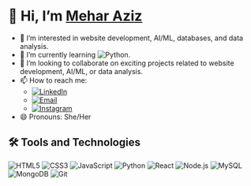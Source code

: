 # 👋 Hi, I’m [Mehar Aziz](https://github.com/Mehar-Aziz)

- 👀 I’m interested in website development, AI/ML, databases, and data analysis.
- 🌱 I’m currently learning ![Python](https://img.icons8.com/color/48/000000/python.png).
- 💞️ I’m looking to collaborate on exciting projects related to website development, AI/ML, or data analysis.
- 📫 How to reach me: 
  - [![LinkedIn](https://img.icons8.com/color/48/000000/linkedin.png)](https://www.linkedin.com/in/mehar-aziz-b588a0281/)
  - [![Email](https://img.icons8.com/color/48/000000/gmail.png)](mailto:meharaziz.1614@gmail.com)
  - [![Instagram](https://img.icons8.com/color/48/000000/instagram-new.png)](https://www.instagram.com/mehar._.aziz)
- 😄 Pronouns: She/Her

## 🛠️ Tools and Technologies


![HTML5](https://img.icons8.com/color/48/000000/html-5.png)
![CSS3](https://img.icons8.com/color/48/000000/css3.png)
![JavaScript](https://img.icons8.com/color/48/000000/javascript.png)
![Python](https://img.icons8.com/color/48/000000/python.png)
![React](https://img.icons8.com/color/48/000000/react-native.png)
![Node.js](https://img.icons8.com/color/48/000000/nodejs.png)
![MySQL](https://img.icons8.com/color/48/000000/mysql-logo.png)
![MongoDB](https://img.icons8.com/color/48/000000/mongodb.png)
![Git](https://img.icons8.com/color/48/000000/git.png)

